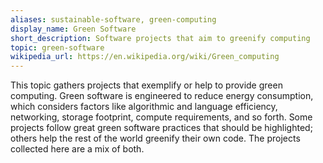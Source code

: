 ```yaml
---
aliases: sustainable-software, green-computing
display_name: Green Software
short_description: Software projects that aim to greenify computing
topic: green-software
wikipedia_url: https://en.wikipedia.org/wiki/Green_computing
---
```


This topic gathers projects that exemplify or help to provide green computing. Green software is engineered to reduce energy consumption, which considers factors like algorithmic and language efficiency, networking, storage footprint, compute requirements, and so forth. Some projects follow great green software practices that should be highlighted; others help the rest of the world greenify their own code. The projects collected here are a mix of both.
